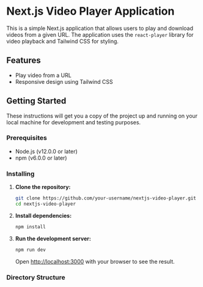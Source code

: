 # Next.js Video Player Application

This is a simple Next.js application that allows users to play and download videos from a given URL. The application uses the `react-player` library for video playback and Tailwind CSS for styling.

## Features

- Play video from a URL
- Responsive design using Tailwind CSS

## Getting Started

These instructions will get you a copy of the project up and running on your local machine for development and testing purposes.

### Prerequisites

- Node.js (v12.0.0 or later)
- npm (v6.0.0 or later)

### Installing

1. **Clone the repository:**

   ```bash
   git clone https://github.com/your-username/nextjs-video-player.git
   cd nextjs-video-player
   ```

2. **Install dependencies:**

   ```bash
   npm install
   ```

3. **Run the development server:**

   ```bash
   npm run dev
   ```

   Open [http://localhost:3000](http://localhost:3000) with your browser to see the result.

### Directory Structure
